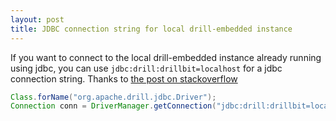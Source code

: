 ```yaml
---
layout: post
title: JDBC connection string for local drill-embedded instance
---
```


If you want to connect to the local drill-embedded instance already running using jdbc, 
you can use `jdbc:drill:drillbit=localhost` for a jdbc connection string. 
Thanks to [the post on stackoverflow](http://stackoverflow.com/questions/31654658/apache-drill-connection-to-drill-in-embedded-mode-java)
 
```java
Class.forName("org.apache.drill.jdbc.Driver");
Connection conn = DriverManager.getConnection("jdbc:drill:drillbit=localhost");
```      
